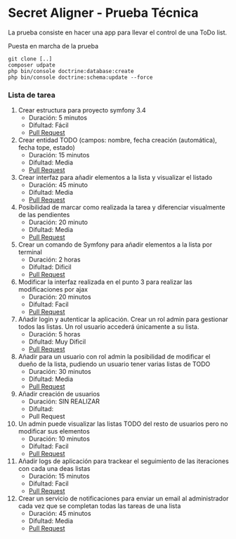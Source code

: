 # Secret Aligner - Prueba Técnica

La prueba consiste en hacer una app para llevar el control de una ToDo list.

Puesta en marcha de la prueba
```
git clone [..]
composer udpate
php bin/console doctrine:database:create
php bin/console doctrine:schema:update --force
```
### Lista de tarea
1. Crear estructura para proyecto symfony 3.4 
   - Duración: 5 minutos
   - Difultad: Fácil
   - [Pull Request](https://github.com/ONsistems/pruebas-tecnicas/pull/1)
2. Crear entidad TODO (campos: nombre, fecha creación (automática), fecha tope, estado)
   - Duración: 15 minutos
   - Difultad: Media
   - [Pull Request](https://github.com/ONsistems/pruebas-tecnicas/pull/2)
3. Crear interfaz para añadir elementos a la lista y visualizar el listado
   - Duración: 45 minuto
   - Difultad: Media
   - [Pull Request](https://github.com/ONsistems/pruebas-tecnicas/pull/3)
4. Posibilidad de marcar como realizada la tarea y diferenciar visualmente de las pendientes
   - Duración: 20 minuto
   - Difultad: Media
   - [Pull Request](https://github.com/ONsistems/pruebas-tecnicas/pull/4)
5. Crear un comando de Symfony para añadir elementos a la lista por terminal
   - Duración: 2 horas
   - Difultad: Dificil
   - [Pull Request](https://github.com/ONsistems/pruebas-tecnicas/pull/5)
6. Modificar la interfaz realizada en el punto 3 para realizar las modificaciones por ajax
   - Duración: 20 minutos
   - Difultad: Facil
   - [Pull Request](https://github.com/ONsistems/pruebas-tecnicas/pull/6)
7. Añadir login y autenticar la aplicación. Crear un rol admin para gestionar todos las listas. Un rol usuario accederá únicamente a su lista. 
   - Duración: 5 horas
   - Difultad: Muy Dificil
   - [Pull Request](https://github.com/ONsistems/pruebas-tecnicas/pull/7)
8. Añadir para un usuario con rol admin la posibilidad de modificar el dueño de la lista, pudiendo un usuario tener varias listas de TODO 
   - Duración: 30 minutos
   - Difultad: Media
   - [Pull Request](https://github.com/ONsistems/pruebas-tecnicas/pull/8)
9. Añadir creación de usuarios 
   - Duración: SIN REALIZAR
   - Difultad:
   - Pull Request
10. Un admin puede visualizar las listas TODO del resto de usuarios pero no modificar sus elementos 
    - Duración: 10 minutos
    - Difultad: Facil
    - [Pull Request](https://github.com/ONsistems/pruebas-tecnicas/pull/9)
11. Añadir logs de aplicación para trackear el seguimiento de las iteraciones con cada una deas listas
    - Duración: 15 minutos
    - Difultad: Facil
    - [Pull Request](https://github.com/ONsistems/pruebas-tecnicas/pull/10)
12. Crear un servicio de notificaciones para enviar un email al administrador cada vez que se completan todas las tareas de una lista
    - Duración: 45 minutos
    - Difultad: Media
    - [Pull Request](https://github.com/ONsistems/pruebas-tecnicas/pull/11)
